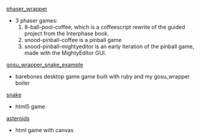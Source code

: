 [phaser_wrapper](https://github.com/MaxPleaner/phaser_wrapper)
- 3 phaser games:
  1. 8-ball-pool-coffee, which is a coffeescript rewrite of the guided project
    from the Interphase book.
  2. snood-pinball-coffee is a pinball game
  3. snood-pinball-mightyeditor is an early iteration of the pinball game,
     made with the MightyEditor GUI.

[gosu_wrapper_snake_example](https://github.com/MaxPleaner/gosu_wrapper_snake_example)
- barebones desktop game game built with ruby and my gosu_wrapper boiler

[snake](https://github.com/MaxPleaner/snake)
- html5 game

[asteroids](https://github.com/MaxPleaner/asteroids)
- html game with canvas